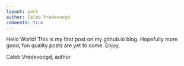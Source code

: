 ```yaml
---
layout: post
author: Caleb Vredevoogd
comments: true
---
```


Hello World! This is my first post on my github.io blog. Hopefully more good, fun quality posts are yet to come.
Enjoy,

Caleb Vredevoogd, author
